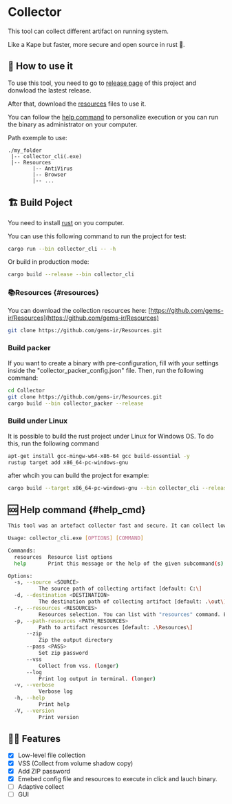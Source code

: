 # Collector

This tool can collect different artifact on running system.

Like a Kape but faster, more secure and open source in rust 🦀.

## 🧩 How to use it

To use this tool, you need to go to [release page](https://github.com/gems-ir/Collector/releases) of this project and donwload the lastest release.

After that, download the [resources](#resources) files to use it.

You can follow the [help command](#help_cmd) to personalize execution or you can run the binary as administrator on your computer.

Path exemple to use: 
```
./my_folder
 |-- collector_cli(.exe)
 |-- Resources
        |-- AntiVirus
        |-- Browser
        |-- ...
```

## 🏗️ Build Poject

You need to install [rust](https://www.rust-lang.org/fr/tools/install) on you computer.

You can use this following command to run the project for test:

```bash
cargo run --bin collector_cli -- -h
```

Or build in production mode:

```bash
cargo build --release --bin collector_cli
```

### 📚Resources {#resources}

You can download the collection resources here: [https://github.com/gems-ir/Resources](https://github.com/gems-ir/Resources)
```bash
git clone https://github.com/gems-ir/Resources.git
```

### Build packer

If you want to create a binary with pre-configuration, fill with your settings inside the "collector_packer_config.json" file.
Then, run the following command:

```bash
cd Collector
git clone https://github.com/gems-ir/Resources.git
cargo build --bin collector_packer --release
```

### Build under Linux

It is possible to build the rust project under Linux for Windows OS.
To do this, run the following command
```bash
apt-get install gcc-mingw-w64-x86-64 gcc build-essential -y
rustup target add x86_64-pc-windows-gnu
```
after whcih you can build the project for example:
```bash
cargo build --target x86_64-pc-windows-gnu --bin collector_cli --release
```


## 🆘 Help command {#help_cmd}

```bash
This tool was an artefact collector fast and secure. It can collect low level files.

Usage: collector_cli.exe [OPTIONS] [COMMAND]

Commands:
  resources  Resource list options
  help       Print this message or the help of the given subcommand(s)

Options:
  -s, --source <SOURCE>
          The source path of collecting artifact [default: C:\]
  -d, --destination <DESTINATION>
          The destination path of collecting artifact [default: .\out\]
  -r, --resources <RESOURCES>
          Resources selection. You can list with "resources" command. Exemple: MFT,Prefetch,EVTX [default: All]
  -p, --path-resources <PATH_RESOURCES>
          Path to artifact resources [default: .\Resources\]
      --zip
          Zip the output directory
      --pass <PASS>
          Set zip password
      --vss
          Collect from vss. (longer)
      --log
          Print log output in terminal. (longer)
  -v, --verbose
          Verbose log
  -h, --help
          Print help
  -V, --version
          Print version
```

## 👨‍💻 Features

- [X] Low-level file collection
- [X] VSS (Collect from volume shadow copy)
- [X] Add ZIP password
- [X] Emebed config file and resources to execute in click and lauch binary.
- [ ] Adaptive collect
- [ ] GUI
